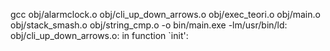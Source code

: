gcc
obj/alarmclock.o
obj/cli_up_down_arrows.o
obj/exec_teori.o
obj/main.o
obj/stack_smash.o
obj/string_cmp.o
-o bin/main.exe
-lm/usr/bin/ld: obj/cli_up_down_arrows.o: in function `init':
